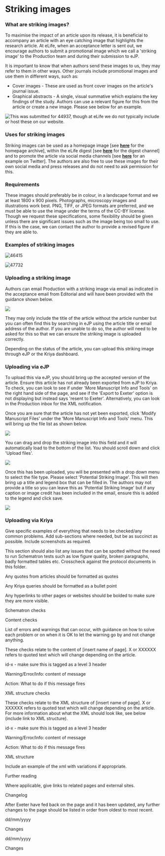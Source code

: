 # Striking images

### **What are striking images?** 

To maximise the impact of an article upon its release, it is beneficial to accompany an article with an eye catching image that highlights the research article. At eLife, when an acceptance letter is sent out, we encourage authors to submit a promotional image which we call a 'striking image' to the Production team and during their submission to eJP.

It is important to know that when authors send these images to us, they may refer to them in other ways. Other journals include promotional images and use them in different ways, such as: 

* Cover images - These are used as front cover images on the article's journal issue. 
* Graphical abstracts - A single, visual summative which explains the key findings of the study. Authors can use a relevant figure for this from the article or create a new image.  Please see below for an example. 

![This was submitted for 44937, though at eLife we do not typically include or host these on our website.](../.gitbook/assets/bialowieza_graphical_abstract_proceso4-editado2.jpg)

### **Uses for striking images**

Striking images can be used as a homepage image \[see [**here**](https://elifesciences.org/archive/2020) for the homepage archive\], within the eLife digest \[see [**here**](https://elifesciences.org/digests) for the digest channel\] and to promote the article via social media channels \[see [**here**](https://twitter.com/eLife/status/1278358999386259457) for an example on Twitter\]. The authors are also free to use these images for their own social media and press releases and do not need to ask permission for this. 

### **Requirements** 

These images should preferably be in colour, in a landscape format and we at least 1800 x 900 pixels. Photographs, microscopy images and illustrations work best. PNG, TIFF, or JPEG formats are preferred, and we must be able to use the image under the terms of the CC-BY license. Though we request these specifications, some flexibility should be given unless there are significant issues such as the image being too small to use. If this is the case, we can contact the author to provide a revised figure if they are able to. 

### Examples of striking images

 

![46415](../.gitbook/assets/46415-a_striking_image.png)

 

![47732](../.gitbook/assets/47732-a_striking_image.jpg)

### Uploading a striking image 

Authors can email Production with a striking image via email as indicated in the acceptance email from Editorial and will have been provided with the guidance shown below.

![](../.gitbook/assets/screen-shot-2020-07-02-at-13.49.22.png)

They may only include the title of the article without the article number but you can often find this by searching in eJP using the article title or email address of the author. If you are unable to do so, the author will need to be asked for this so that we can ensure the striking image is uploaded correctly. 

Depending on the status of the article, you can upload this striking image through eJP or the Kriya dashboard. 

### **Uploading via eJP** 

To upload this via eJP, you should bring up the accepted version of the article. Ensure this article has not already been exported from eJP to Kriya. To check, you can look to see if under  'More Manuscript Info and Tools' on the right hand side of the page, and see if the 'Export to Exeter' option is not displaying but instead says 'resent to Exeter'. Alternatively, you can look in the Production inbox for the XML notification.  

 Once you are sure that the article has not yet been exported, click 'Modify Manuscript Files' under the 'More Manuscript Info and Tools' menu. This will bring up the file list as shown below.  

![](../.gitbook/assets/screen-shot-2020-07-02-at-13.58.59.png)

You can drag and drop the striking image into this field and it will automatically load to the bottom of the list. You should scroll down and click 'Upload files'.

![](../.gitbook/assets/screen-shot-2020-07-02-at-14.00.51.png)

Once this has been uploaded, you will be presented with a drop down menu to select the file type. Please select 'Potential Striking Image'. This will then bring up a title and legend box that can be filled in. The authors may not provide a title so you can leave this as 'Potential Striking Image' but if any caption or image credit has been included in the email, ensure this is added to the legend and click save. 

![](../.gitbook/assets/screen-shot-2020-07-02-at-14.02.01.png)



### Uploading via Kriya 



Give specific examples of everything that needs to be checked/any common problems. Add sub-sections where needed, but be as succinct as possible. Include screenshots as required.

This section should also list any issues that can be spotted without the need to run Schematron tests such as low figure quality, broken paragraphs, badly formatted tables etc. Crosscheck against the protocol documents in this folder.

Any quotes from articles should be formatted as quotes

Any Kriya queries should be formatted as a bullet point

Any hyperlinks to other pages or websites should be bolded to make sure they are more visible. 

Schematron checks

Content checks

List of errors and warnings that can occur, with guidance on how to solve each problem or on when it is OK to let the warning go by and not change anything.

These checks relate to the content of \[insert name of page\]. X or XXXXXX refers to quoted text which will change depending on the article.

id-x - make sure this is tagged as a level 3 header

Warning/Error/Info: content of message

Action: What to do if this message fires

XML structure checks

These checks relate to the XML structure of \[insert name of page\]. ‌X or XXXXXX refers to quoted text which will change depending on the article. For more information about what the XML should look like, see below \(include link to XML structure\).

id-x - make sure this is tagged as a level 3 header

Warning/Error/Info: content of message

Action: What to do if this message fires

XML structure

Include an example of the xml with variations if appropriate. 

Further reading

Where applicable, give links to related pages and external sites.

Changelog

After Exeter have fed back on the page and it has been updated, any further changes to the page should be listed in order from oldest to most recent.

dd/mm/yyyy

Changes



dd/mm/yyyy

Changes



